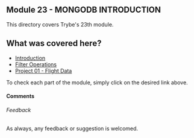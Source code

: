 ## Module 23 - MONGODB INTRODUCTION

This directory covers Trybe's 23th module.

## What was covered here?


* [Introduction](./23.1_INTRODUCTION)
* [Filter Operations](./23.2_OPERATORS)
* [Project 01 - Flight Data](./Project_01_Flight_Data)

To check each part of the module, simply click on the desired link above.

#### Comments


###### Feedback

As always, any feedback or suggestion is welcomed.
